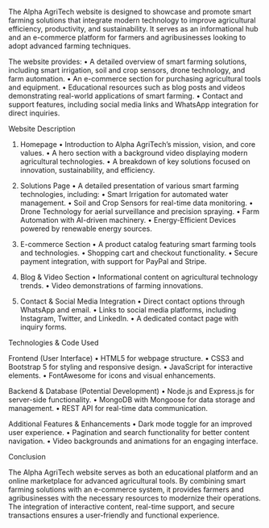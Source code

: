 The Alpha AgriTech website is designed to showcase and promote smart farming solutions that integrate modern technology to improve agricultural efficiency, productivity, and sustainability. It serves as an informational hub and an e-commerce platform for farmers and agribusinesses looking to adopt advanced farming techniques.

The website provides:
	•	A detailed overview of smart farming solutions, including smart irrigation, soil and crop sensors, drone technology, and farm automation.
	•	An e-commerce section for purchasing agricultural tools and equipment.
	•	Educational resources such as blog posts and videos demonstrating real-world applications of smart farming.
	•	Contact and support features, including social media links and WhatsApp integration for direct inquiries.

Website Description

1. Homepage
	•	Introduction to Alpha AgriTech’s mission, vision, and core values.
	•	A hero section with a background video displaying modern agricultural technologies.
	•	A breakdown of key solutions focused on innovation, sustainability, and efficiency.

2. Solutions Page
	•	A detailed presentation of various smart farming technologies, including:
	•	Smart Irrigation for automated water management.
	•	Soil and Crop Sensors for real-time data monitoring.
	•	Drone Technology for aerial surveillance and precision spraying.
	•	Farm Automation with AI-driven machinery.
	•	Energy-Efficient Devices powered by renewable energy sources.

3. E-commerce Section
	•	A product catalog featuring smart farming tools and technologies.
	•	Shopping cart and checkout functionality.
	•	Secure payment integration, with support for PayPal and Stripe.

4. Blog & Video Section
	•	Informational content on agricultural technology trends.
	•	Video demonstrations of farming innovations.

5. Contact & Social Media Integration
	•	Direct contact options through WhatsApp and email.
	•	Links to social media platforms, including Instagram, Twitter, and LinkedIn.
	•	A dedicated contact page with inquiry forms.

Technologies & Code Used

Frontend (User Interface)
	•	HTML5 for webpage structure.
	•	CSS3 and Bootstrap 5 for styling and responsive design.
	•	JavaScript for interactive elements.
	•	FontAwesome for icons and visual enhancements.

Backend & Database (Potential Development)
	•	Node.js and Express.js for server-side functionality.
	•	MongoDB with Mongoose for data storage and management.
	•	REST API for real-time data communication.

Additional Features & Enhancements
	•	Dark mode toggle for an improved user experience.
	•	Pagination and search functionality for better content navigation.
	•	Video backgrounds and animations for an engaging interface.

Conclusion

The Alpha AgriTech website serves as both an educational platform and an online marketplace for advanced agricultural tools. By combining smart farming solutions with an e-commerce system, it provides farmers and agribusinesses with the necessary resources to modernize their operations. The integration of interactive content, real-time support, and secure transactions ensures a user-friendly and functional experience.

